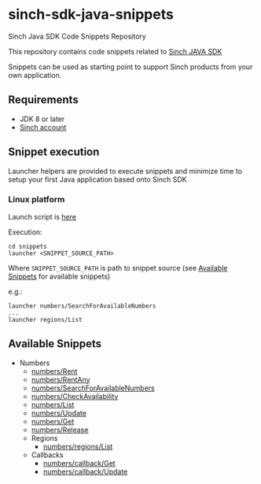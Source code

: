 # sinch-sdk-java-snippets
Sinch Java SDK Code Snippets Repository 

This repository contains code snippets related to [Sinch JAVA SDK](https://github.com/sinch/sinch-sdk-java)

Snippets can be used as starting point to support Sinch products from your own application.

## Requirements
- JDK 8 or later
- [Sinch account](https://dashboard.sinch.com)

## Snippet execution
Launcher helpers are provided to execute snippets and minimize time to setup your first Java application based onto Sinch SDK

### Linux platform
Launch script is [here](./snippets/launcher)

Execution:
```shell
cd snippets
launcher <SNIPPET_SOURCE_PATH>
```
Where `SNIPPET_SOURCE_PATH` is path to snippet source (see [Available Snippets](#available-snippets) for available snippets)

e.g.: 
```shell
launcher numbers/SearchForAvailableNumbers
...
launcher regions/List

```

## Available Snippets

- Numbers
  - [numbers/Rent](snippets/src/main/java/numbers/Rent.java)
  - [numbers/RentAny](snippets/src/main/java/numbers/RentAny.java) 
  - [numbers/SearchForAvailableNumbers](snippets/src/main/java/numbers/SearchForAvailableNumbers.java)
  - [numbers/CheckAvailability](snippets/src/main/java/numbers/CheckAvailability.java)
  - [numbers/List](snippets/src/main/java/numbers/List.java)
  - [numbers/Update](snippets/src/main/java/numbers/Update.java)
  - [numbers/Get](snippets/src/main/java/numbers/Get.java)
  - [numbers/Release](snippets/src/main/java/numbers/Release.java)
  - Regions
    - [numbers/regions/List](snippets/src/main/java/numbers/regions/List.java) 
  - Callbacks
     - [numbers/callback/Get](snippets/src/main/java/numbers/callback/Get.java)
     - [numbers/callback/Update](snippets/src/main/java/numbers/callback/Update.java)







